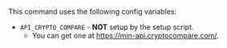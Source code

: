 This command uses the following config variables:

- `API_CRYPTO_COMPARE` - **NOT** setup by the setup script.
  - You can get one at https://min-api.cryptocompare.com/.
